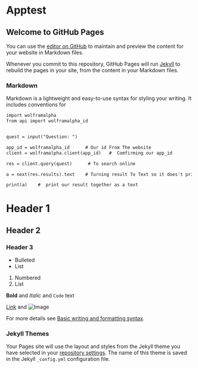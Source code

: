 # Apptest

## Welcome to GitHub Pages

You can use the [editor on GitHub](https://github.com/kruz26/Apptest/edit/gh-pages/index.md) to maintain and preview the content for your website in Markdown files.

Whenever you commit to this repository, GitHub Pages will run [Jekyll](https://jekyllrb.com/) to rebuild the pages in your site, from the content in your Markdown files.

### Markdown

Markdown is a lightweight and easy-to-use syntax for styling your writing. It includes conventions for

```markdown
import wolframalpha
from api import wolframalpha_id


quest = input("Question: ")

app_id = wolframalpha_id      # Our id From The website
client = wolframalpha.client(app_id)   #  Comfirming our app_id

res = client.query(quest)      # To search online

a = next(res.results).text    # Turning result To Text so it does't print bunch of stuff

print(a)    #  print our result together as a text

```

# Header 1
## Header 2
### Header 3

- Bulleted
- List

1. Numbered
2. List

**Bold** and _Italic_ and `Code` text

[Link](https://www.linkedin.com/in/odili-kruz-259733202) and ![Image](https://file2directlink.herokuapp.com/21076659482810179613686460/AgADprgx/photo_2022-05-05_18-12-30_.jpg)

For more details see [Basic writing and formatting syntax](https://docs.github.com/en/github/writing-on-github/getting-started-with-writing-and-formatting-on-github/basic-writing-and-formatting-syntax).

### Jekyll Themes

Your Pages site will use the layout and styles from the Jekyll theme you have selected in your [repository settings](https://github.com/kruz26/Apptest/settings/pages). The name of this theme is saved in the Jekyll `_config.yml` configuration file.
